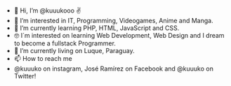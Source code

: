 - 👋 Hi, I’m @kuuukooo ✌
- 👀 I’m interested in IT, Programming, Videogames, Anime and Manga.
- 🌱 I’m currently learning PHP, HTML, JavaScript and CSS.
- 🤓 I´m interested on learning Web Development, Web Design and I dream to become a fullstack Programmer. 
- 💞️ I’m currently living on Luque, Paraguay.
- 📫 How to reach me
- @kuuuko on instagram, José Ramírez on Facebook and @kuuuko on Twitter!

<!---
kuuukooo/kuuukooo is a ✨ special ✨ repository because its `README.md` (this file) appears on your GitHub profile.
You can click the Preview link to take a look at your changes.
--->
